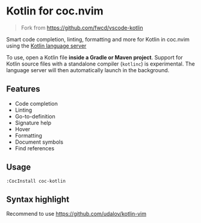 # Kotlin for coc.nvim

> Fork from https://github.com/fwcd/vscode-kotlin

Smart code completion, linting, formatting and more for Kotlin in coc.nvim using the [Kotlin language server](https://github.com/fwcd/kotlin-language-server)

To use, open a Kotlin file **inside a Gradle or Maven project**. Support for Kotlin source files with a standalone compiler (`kotlinc`) is experimental. The language server will then automatically launch in the background.

## Features

- Code completion
- Linting
- Go-to-definition
- Signature help
- Hover
- Formatting
- Document symbols
- Find references

## Usage

```
:CocInstall coc-kotlin
```

## Syntax highlight

Recommend to use https://github.com/udalov/kotlin-vim
